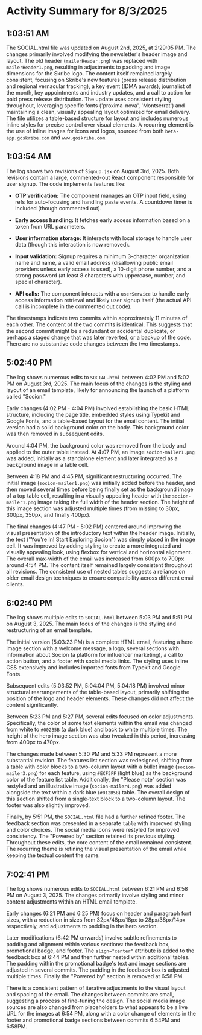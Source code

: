 # Activity Summary for 8/3/2025

## 1:03:51 AM
The SOCIAL.html file was updated on August 2nd, 2025, at 2:29:05 PM.  The changes primarily involved modifying the newsletter's header image and layout.  The old header (`mailerHeader.png`) was replaced with `mailerHeader1.png`, resulting in adjustments to padding and image dimensions for the Skribe logo. The content itself remained largely consistent, focusing on Skribe's new features (press release distribution and regional vernacular tracking), a key event (IDMA awards), journalist of the month, key appointments and industry updates, and a call to action for paid press release distribution.  The update uses consistent styling throughout, leveraging specific fonts ('proxima-nova', 'Montserrat') and maintaining a clean, visually appealing layout optimized for email delivery.  The file utilizes a table-based structure for layout and includes numerous inline styles for precise control over visual elements.  A recurring element is the use of inline images for icons and logos, sourced from both `beta-app.goskribe.com` and `www.goskribe.com`.


## 1:03:54 AM
The log shows two revisions of `Signup.jsx` on August 3rd, 2025.  Both revisions contain a large, commented-out React component responsible for user signup.  The code implements features like:

* **OTP verification:**  The component manages an OTP input field, using refs for auto-focusing and handling paste events.  A countdown timer is included (though commented out).

* **Early access handling:** It fetches early access information based on a token from URL parameters.

* **User information storage:**  It interacts with local storage to handle user data (though this interaction is now removed).

* **Input validation:**  Signup requires a minimum 3-character organization name and name, a valid email address (disallowing public email providers unless early access is used), a 10-digit phone number, and a strong password (at least 8 characters with uppercase, number, and special character).

* **API calls:**  The component interacts with a `userService` to handle early access information retrieval and likely user signup itself (the actual API call is incomplete in the commented out code).

The timestamps indicate two commits within approximately 11 minutes of each other.  The content of the two commits is identical. This suggests that the second commit might be a redundant or accidental duplicate, or perhaps a staged change that was later reverted, or a backup of the code.  There are no substantive code changes between the two timestamps.


## 5:02:40 PM
The log shows numerous edits to `SOCIAL.html` between 4:02 PM and 5:02 PM on August 3rd, 2025.  The main focus of the changes is the styling and layout of an email template, likely for announcing the launch of a platform called "Socion."

Early changes (4:02 PM - 4:04 PM) involved establishing the basic HTML structure,  including the page title, embedded styles using Typekit and Google Fonts, and a table-based layout for the email content.  The initial version had a solid background color on the body. This background color was then removed in subsequent edits.

Around 4:04 PM, the background color was removed from the body and applied to the outer table instead.  At 4:07 PM, an image `socion-mailer1.png` was added, initially as a standalone element and later integrated as a background image in a table cell.

Between 4:18 PM and 4:45 PM, significant restructuring occurred. The initial image (`socion-mailer1.png`) was initially added before the header, and then moved several times before being finally set as the background image of a top table cell, resulting in a visually appealing header with the `socion-mailer1.png` image taking the full width of the header section.  The height of this image section was adjusted multiple times (from missing to 30px, 300px, 350px, and finally 400px).

The final changes (4:47 PM - 5:02 PM) centered around improving the visual presentation of the introductory text within the header image. Initially, the text ("You're In! Start Exploring Socion") was simply placed in the image cell. It was improved by adding styling to create a more integrated and visually appealing look, using flexbox for vertical and horizontal alignment. The overall max-width of the email was increased from 600px to 700px around 4:54 PM.  The content itself remained largely consistent throughout all revisions.  The consistent use of nested tables suggests a reliance on older email design techniques to ensure compatibility across different email clients.


## 6:02:40 PM
The log shows multiple edits to `SOCIAL.html` between 5:03 PM and 5:51 PM on August 3, 2025.  The main focus of the changes is the styling and restructuring of an email template.

The initial version (5:03:23 PM)  is a complete HTML email, featuring a hero image section with a welcome message, a logo, several sections with information about Socion (a platform for influencer marketing), a call to action button, and a footer with social media links.  The styling uses inline CSS extensively and includes imported fonts from Typekit and Google Fonts.

Subsequent edits (5:03:52 PM, 5:04:04 PM, 5:04:18 PM) involved minor structural rearrangements of the table-based layout, primarily shifting the position of the logo and header elements.  These changes did not affect the content significantly.


Between 5:23 PM and 5:27 PM, several edits focused on color adjustments.  Specifically, the color of some text elements within the email was changed from white to `#002B5B` (a dark blue) and back to white multiple times. The height of the hero image section was also tweaked in this period, increasing from 400px to 470px.

The changes made between 5:30 PM and 5:33 PM represent a more substantial revision. The features list section was redesigned, shifting from a table with color blocks to a two-column layout with a bullet image (`socion-mailer3.png`) for each feature, using `#ECF5FF` (light blue) as the background color of the feature list table.  Additionally, the "Please note" section was restyled and an illustrative image (`socion-mailer4.png`) was added alongside the text within a dark blue (`#012B5B`) table. The overall design of this section shifted from a single-text block to a two-column layout. The footer was also slightly improved.


Finally, by 5:51 PM, the  `SOCIAL.html` file had a further refined footer. The feedback section was presented in a separate `table` with improved styling and color choices.  The social media icons were restyled for improved consistency.  The "Powered by" section retained its previous styling. Throughout these edits, the core content of the email remained consistent. The recurring theme is refining the visual presentation of the email while keeping the textual content the same.


## 7:02:41 PM
The log shows numerous edits to `SOCIAL.html` between 6:21 PM and 6:58 PM on August 3, 2025.  The changes primarily involve styling and minor content adjustments within an HTML email template.  

Early changes (6:21 PM and 6:25 PM) focus on header and paragraph font sizes, with a reduction in sizes from 32px/48px/18px to 28px/38px/14px respectively, and adjustments to padding in the hero section.

Later modifications (6:42 PM onwards) involve subtle refinements to padding and alignment within various sections: the feedback box, promotional badge, and footer.  The  `align="center"` attribute is added to the feedback box at 6:44 PM and then further nested within additional tables.  The padding within the promotional badge's text and image sections are adjusted in several commits.  The padding in the feedback box is adjusted multiple times. Finally the "Powered by" section is removed at 6:58 PM.


There is a consistent pattern of iterative adjustments to the visual layout and spacing of the email. The changes between commits are small, suggesting a process of fine-tuning the design.  The social media image sources are also changed from placeholders to what appears to be a live URL for the images at 6:54 PM, along with a color change of elements in the footer and promotional badge sections between commits 6:54PM and 6:58PM.
